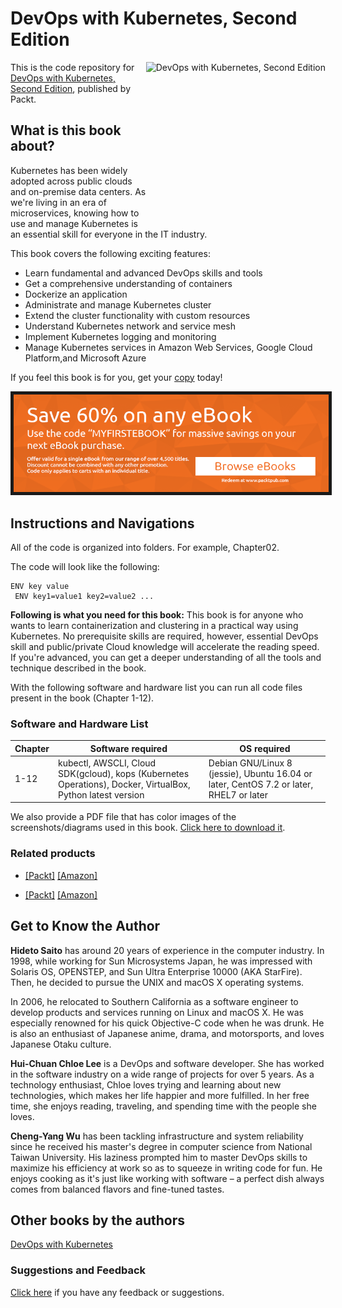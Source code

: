 # DevOps with Kubernetes, Second Edition

<a href="https://www.packtpub.com/virtualization-and-cloud/devops-kubernetes-second-edition?utm_source=github&utm_medium=repository&utm_campaign="><img src="https://dz13w8afd47il.cloudfront.net/sites/default/files/imagecache/ppv4_main_book_cover/B11687_MockupCover.png" alt="DevOps with Kubernetes, Second Edition" height="256px" align="right"></a>

This is the code repository for [DevOps with Kubernetes, Second Edition](https://www.packtpub.com/virtualization-and-cloud/devops-kubernetes-second-edition?utm_source=github&utm_medium=repository&utm_campaign=), published by Packt.


## What is this book about?

Kubernetes has been widely adopted across public clouds and on-premise data centers. As we're living in an era of microservices, knowing how to use and manage Kubernetes is an essential skill for everyone in the IT industry.

This book covers the following exciting features:

* Learn fundamental and advanced DevOps skills and tools 
* Get a comprehensive understanding of containers
* Dockerize an application
* Administrate and manage Kubernetes cluster
* Extend the cluster functionality with custom resources
* Understand Kubernetes network and service mesh 
* Implement Kubernetes logging and monitoring
* Manage Kubernetes services in Amazon Web Services, Google Cloud Platform,and Microsoft Azure

If you feel this book is for you, get your [copy](https://www.amazon.com/dp/1-789-53399-6) today!

<a href="https://www.packtpub.com/?utm_source=github&utm_medium=banner&utm_campaign=GitHubBanner"><img src="https://raw.githubusercontent.com/PacktPublishing/GitHub/master/GitHub.png" 
alt="https://www.packtpub.com/" border="5" /></a>

## Instructions and Navigations
All of the code is organized into folders. For example, Chapter02.

The code will look like the following:
```
ENV key value
 ENV key1=value1 key2=value2 ...
```

**Following is what you need for this book:**
	This book is for anyone who wants to learn containerization and clustering in a practical way using Kubernetes. No prerequisite skills are required, however, essential DevOps skill and public/private Cloud knowledge will accelerate the reading speed. If you're advanced, you can get a deeper understanding of all the tools and technique described in the book.

With the following software and hardware list you can run all code files present in the book (Chapter 1-12).
### Software and Hardware List
| Chapter  | Software required                    | OS required                                                          |
| -------- | ----------------------------------------------------------------------------------------------------------- | ----------------------------------- |
| 1-12     | kubectl, AWSCLI, Cloud SDK(gcloud), kops (Kubernetes Operations), Docker, VirtualBox, Python latest version | Debian GNU/Linux 8 (jessie), Ubuntu 16.04 or later, CentOS 7.2 or later, RHEL7 or later |


We also provide a PDF file that has color images of the screenshots/diagrams used in this book. [Click here to download it](http://www.packtpub.com/sites/default/files/downloads/9781789533996_ColorImages.pdf).

### Related products
*  [[Packt]](https://www.packtpub.com/virtualization-and-cloud/practical-devops-second-edition?utm_source=github&utm_medium=repository&utm_campaign=) [[Amazon]](https://www.amazon.com/dp/1788392574)

*  [[Packt]](https://www.packtpub.com/application-development/mastering-kubernetes-second-edition?utm_source=github&utm_medium=repository&utm_campaign=) [[Amazon]](https://www.amazon.com/dp/1788999789)

## Get to Know the Author
**Hideto Saito**
has around 20 years of experience in the computer industry. In 1998, while working for Sun Microsystems Japan, he was impressed with Solaris OS, OPENSTEP, and Sun Ultra Enterprise 10000 (AKA StarFire). Then, he decided to pursue the UNIX and macOS X operating systems.

In 2006, he relocated to Southern California as a software engineer to develop products and services running on Linux and macOS X. He was especially renowned for his quick Objective-C code when he was drunk. He is also an enthusiast of Japanese anime, drama, and motorsports, and loves Japanese Otaku culture.

**Hui-Chuan Chloe Lee**
is a DevOps and software developer. She has worked in the software industry on a wide range of projects for over 5 years. As a technology enthusiast, Chloe loves trying and learning about new technologies, which makes her life happier and more fulfilled. In her free time, she enjoys reading, traveling, and spending time with the people she loves.

**Cheng-Yang Wu**
has been tackling infrastructure and system reliability since he received his master's degree in computer science from National Taiwan University. His laziness prompted him to master DevOps skills to maximize his efficiency at work so as to squeeze in writing code for fun. He enjoys cooking as it's just like working with software – a perfect dish always comes from balanced flavors and fine-tuned tastes.


## Other books by the authors
[DevOps with Kubernetes](https://www.packtpub.com/virtualization-and-cloud/devops-kubernetes?utm_source=github&utm_medium=repository&utm_campaign=9781788396646 )


### Suggestions and Feedback
[Click here](https://docs.google.com/forms/d/e/1FAIpQLSdy7dATC6QmEL81FIUuymZ0Wy9vH1jHkvpY57OiMeKGqib_Ow/viewform) if you have any feedback or suggestions.


